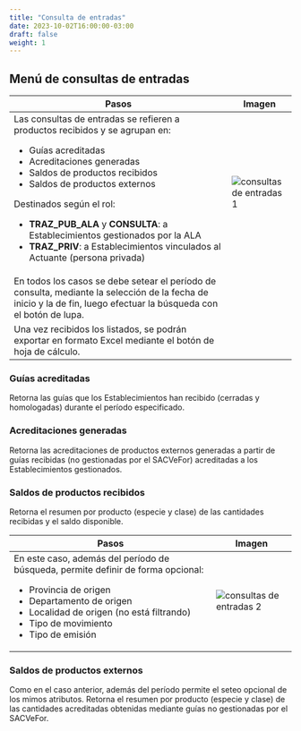 ```yaml
---
title: "Consulta de entradas"
date: 2023-10-02T16:00:00-03:00
draft: false
weight: 1
---
```


## Menú de consultas de entradas

| Pasos                                                                                                                                                                                                                                                                                                                                                                                                                              | Imagen                                                        |
| ---------------------------------------------------------------------------------------------------------------------------------------------------------------------------------------------------------------------------------------------------------------------------------------------------------------------------------------------------------------------------------------------------------------------------------- | ------------------------------------------------------------- |
| Las consultas de entradas se refieren a productos recibidos y se agrupan en:<ul><li>Guías acreditadas</li><li>Acreditaciones generadas</li><li>Saldos de productos recibidos</li><li>Saldos de productos externos</li></ul>Destinados según el rol:<ul><li>**TRAZ_PUB_ALA** y **CONSULTA**: a Establecimientos gestionados por la ALA</li><li>**TRAZ_PRIV**: a Establecimientos vinculados al Actuante (persona privada)</li></ul> | ![consultas de entradas 1](../images/consultas-entradas1.png) |
| En todos los casos se debe setear el período de consulta, mediante la selección de la fecha de inicio y la de fin, luego efectuar la búsqueda con el botón de lupa.                                                                                                                                                                                                                                                                |                                                               |
| Una vez recibidos los listados, se podrán exportar en formato Excel mediante el botón de hoja de cálculo.                                                                                                                                                                                                                                                                                                                          |                                                               |

### Guías acreditadas

Retorna las guías que los Establecimientos han recibido (cerradas y homologadas) durante el período especificado.

### Acreditaciones generadas

Retorna las acreditaciones de productos externos generadas a partir de guías recibidas (no gestionadas por el SACVeFor) acreditadas a los Establecimientos gestionados.

### Saldos de productos recibidos

Retorna el resumen por producto (especie y clase) de las cantidades recibidas y el saldo disponible.

| Pasos                                                                                                                                                                                                                                                   | Imagen                                                        |
| ------------------------------------------------------------------------------------------------------------------------------------------------------------------------------------------------------------------------------------------------------- | ------------------------------------------------------------- |
| En este caso, además del período de búsqueda, permite definir de forma opcional:<ul><li>Provincia de origen</li><li>Departamento de origen</li><li>Localidad de origen (no está filtrando)</li><li>Tipo de movimiento</li><li>Tipo de emisión</li></ul> | ![consultas de entradas 2](../images/consultas-entradas2.png) |

### Saldos de productos externos

Como en el caso anterior, además del período permite el seteo opcional de los mimos atributos. Retorna el resumen por producto (especie y clase) de las cantidades acreditadas obtenidas mediante guías no gestionadas por el SACVeFor.
